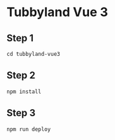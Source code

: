 # Tubbyland Vue 3

## Step 1
```
cd tubbyland-vue3
```

## Step 2
```
npm install
```

## Step 3
```
npm run deploy
```
